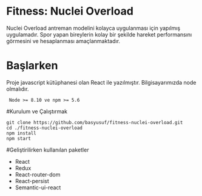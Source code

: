 # Fitness: Nuclei Overload
Nuclei Overload antreman modelini kolayca uygulanması için yapılmış uygulamadır. Spor yapan bireylerin kolay bir şekilde hareket performansını görmesini ve hesaplanması amaçlanmaktadır.

# Başlarken
Proje javascript kütüphanesi olan React ile yazılmıştır. Bilgisayarımızda node olmalıdır.
```
 Node >= 8.10 ve npm >= 5.6
```

#Kurulum ve Çalıştırmak
```
git clone https://github.com/basyusuf/fitness-nuclei-overload.git
cd ./fitness-nuclei-overload
npm install
npm start
```

#Geliştirilirken kullanılan paketler
- React
- Redux
- React-router-dom
- React-persist
- Semantic-ui-react